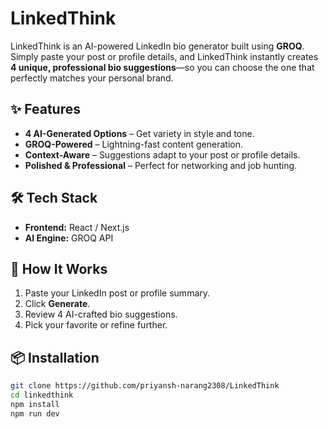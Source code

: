 # LinkedThink

LinkedThink is an AI-powered LinkedIn bio generator built using **GROQ**.  
Simply paste your post or profile details, and LinkedThink instantly creates **4 unique, professional bio suggestions**—so you can choose the one that perfectly matches your personal brand.

## ✨ Features
- **4 AI-Generated Options** – Get variety in style and tone.
- **GROQ-Powered** – Lightning-fast content generation.
- **Context-Aware** – Suggestions adapt to your post or profile details.
- **Polished & Professional** – Perfect for networking and job hunting.

## 🛠 Tech Stack
- **Frontend:** React / Next.js
- **AI Engine:** GROQ API

## 🚀 How It Works
1. Paste your LinkedIn post or profile summary.
2. Click **Generate**.
3. Review 4 AI-crafted bio suggestions.
4. Pick your favorite or refine further.

## 📦 Installation
```bash
git clone https://github.com/priyansh-narang2308/LinkedThink
cd linkedthink
npm install
npm run dev
```
